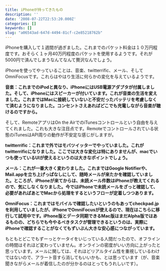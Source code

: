 ```yaml
---
title: iPhoneが持ってきたもの
description: ''
date: '2008-07-22T22:53:20.000Z'
categories: []
keywords: []
slug: "a06543ad-647d-4494-81cf-c2e85218762b"
---
```

iPhoneを購入して１週間が過ぎました。これまでのパケット料金は１０万円程度です。おそらく１ヶ月40万円程度のパケットを使用するようです。それが5000円で済んでしまうなんてなんて贅沢なんでしょう。

iPhoneを使ってやっていることは、音楽、twitterrific、メール、そしてOmniFocusです。これらはやはり生活に何らかの変化を与えているようです。

**音楽：これまでのiPodと異なり、iPhoneにはUSB電源アダプタが付属しました。そして、iPhoneにはスピーカーが付いています。これが音楽の生活を変えました。これまではMacに接続していないと不安だったバッテリを考慮しなくて済むようになりました。コンセントさえあればどこでも充電しながら音楽が聴けるのですから。**

そして、RemoteアプリはOn the AirでのiTunesコントロールという自由を与えてくれました。これも大きな注目点です。Remoteでコントロールされている状態のiTunesはAPI周りの動作が不安定な感じがしますが。

**twitterrific：これまで外ではモバツイッターでやっていました。これがtwitterrificになりました。ここでは大きな変化は特にありませんが、macでいつも使っているUIが使えるというのは大きなポイントでしょう。**

**メール：これが一番大きく変わりました。これまではGoogle Notifierや、Mail.appを立ち上げっぱなしにして、随時メールが来たかを確認していました。ところが、iPhoneが来てからは、未読メール件数はiPhoneが教えてくれるので、気にしなくなりました。今ではiPhoneで未読メールをざっと確認して、必要があればあとでMacから処理をするというフローが定着しつつあります。**

**OmniFocus：これまではモバイルで確認したいというのもあってcheckpad.jpを利用していましたが、iPhoneでOmniFocusが使えるので、現在はこちらに移行して試用中です。iPhone版とデータ同期できるMac版はまだAlpha版ではあるものの、どちらでも今やるべきタスクが管理できるというのは、実際にiPhoneで確認することがなくてもずいぶん大きな安心感につながっています。**

もともとどこでもずーっとケータイをいじっている人間だったので、オフラインの時間はそれほど変わっていません。オンラインの密度がいい方向に上がったと思っています。メールに関しては、それほどリアルタイム性を重視しているわけではないので、アラート音すら消してもいいかも、とは思っています（が、音楽聞きながらメールが着信したのが分かるのはとってもうれしいです）。